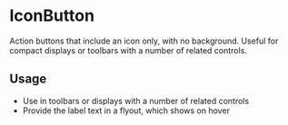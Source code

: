 # IconButton

Action buttons that include an icon only, with no background. Useful for compact displays or toolbars with a number of related controls.

## Usage

- Use in toolbars or displays with a number of related controls
- Provide the label text in a flyout, which shows on hover
